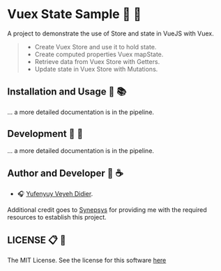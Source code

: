 # Vuex State Sample :gift: :dart:

A project to demonstrate the use of Store and state in VueJS with Vuex.

>   - Create Vuex Store and use it to hold state.
>   - Create computed properties Vuex mapState.
>   - Retrieve data from Vuex Store with Getters.
>   - Update state in Vuex Store with Mutations.

## Installation and Usage :floppy_disk: :books:

... a more detailed documentation is in the pipeline.

## Development :cookie: :sake:

... a more detailed documentation is in the pipeline.

## Author and Developer :hamburger: :coffee:

- :headphones: [Yufenyuy Veyeh Didier](https://github.com/yveyeh).

Additional credit goes to [Synepsys](http://synepsys.com) for providing me with the required resources to establish this project.

## LICENSE :clipboard: :memo:

The MIT License. See the license for this software [here](https://github.com/yveyeh/vuex-state-sample/blob/master/LICENSE)